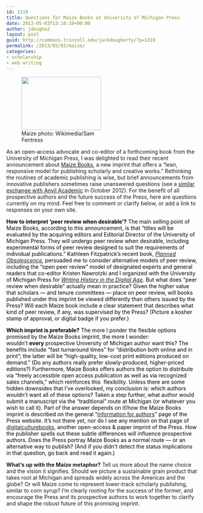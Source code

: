 ```yaml
---
id: 1319
title: Questions for Maize Books at University of Michigan Press
date: 2013-05-03T13:18:10+00:00
author: jdoughe2
layout: post
guid: http://commons.trincoll.edu/jackdougherty/?p=1319
permalink: /2013/05/03/maize/
categories:
- scholarship
- web writing
---
```

<figure id="attachment_1321" style="width: 210px" class="wp-caption alignright"><a href="http://en.wikipedia.org/wiki/File:Corncobs.jpg" target="_blank"><img class=" wp-image-1321 " src="http://commons.trincoll.edu/jackdougherty/files/2013/05/MaizeWikiSamFentress-300x200.jpg" alt="" width="210" height="140" srcset="http://localhost/wordpress/wp-content/uploads/2013/05/MaizeWikiSamFentress-300x200.jpg 300w, http://localhost/wordpress/wp-content/uploads/2013/05/MaizeWikiSamFentress-768x513.jpg 768w, http://localhost/wordpress/wp-content/uploads/2013/05/MaizeWikiSamFentress.jpg 800w" sizes="(max-width: 210px) 100vw, 210px" /></a><figcaption class="wp-caption-text">Maize photo: Wikimedia/Sam Fentress</figcaption></figure>

As an open-access advocate and co-editor of a forthcoming book from the University of Michigan Press, I was delighted to read their recent announcement about <a href="http://blog.press.umich.edu/2013/05/announcing-maize-books/" target="_blank">Maize Books</a>, a new imprint that offers a &#8220;lean, responsive model for publishing scholarly and creative works.&#8221; Rethinking the routines of academic publishing is wise, but brief announcements from innovative publishers sometimes raise unanswered questions (see a <a href="http://commons.trincoll.edu/jackdougherty/2012/10/05/anvil/" target="_blank">similar exchange with Anvil Academic</a> in October 2012). For the benefit of all prospective authors and the future success of the Press, here are questions currently on my mind. Feel free to comment or clarify below, or add a link to responses on your own site.

<span style="color: #000000"><strong>How to interpret &#8216;peer review when desirable&#8217;?</strong> The main selling point of Maize Books, according to this announcement, is that &#8220;titles will be evaluated by the acquiring editors and Editorial Director of the University of Michigan Press. They will undergo peer review when desirable, including experimental forms of peer review designed to suit the requirements of individual publications.&#8221; Kathleen Fitzpatrick&#8217;s recent book, <em><a href="http://mediacommons.futureofthebook.org/mcpress/plannedobsolescence/" target="_blank">Planned Obsolescence</a>, </em>persuaded me to consider alternative models of peer review, including the &#8220;open peer review&#8221; model of designated experts and general readers that co-editor Kristen Nawrotzki and I organized with the University of Michigan Press for <em><a href="http://writinghistory.trincoll.edu" target="_blank">Writing History in the Digital Age</a></em>. But what does &#8220;peer review when desirable&#8221; actually mean in practice? Given the higher value that scholars &#8212; and tenure committees &#8212; place on peer review, will books published under this imprint be viewed differently than others issued by the Press? Will each Maize book include a clear statement that describes what kind of peer review, if any, was supervised by the Press? (Picture a kosher stamp of approval, or digital badge if you prefer.) </span>

<span style="color: #000000"><strong>Which imprint is preferable?</strong> The more I ponder the flexible options promised by the Maize Books imprint, the more I wonder: wouldn&#8217;t <strong>every</strong> prospective University of Michigan author want this? The benefits include &#8220;fast turnaround times&#8221; for &#8220;distribution both online and in print&#8221;; the latter will be &#8220;high-quality, low-cost print editions produced on demand.&#8221; (Do any authors really prefer slowly-produced, higher-priced editions?) Furthermore, Maize Books offers authors the option to distribute via &#8220;freely accessible open access publication as well as via recognized sales channels,&#8221; which reinforces this  flexibility. Unless there are some hidden downsides that I&#8217;ve overlooked, my conclusion is: which authors wouldn&#8217;t want all of these options? Taken a step further, what author would submit a manuscript via the &#8220;traditional&#8221; route at Michigan (or whatever you wish to call it). Part of the answer depends on if/how the Maize Books imprint is described on the general &#8220;<a href="http://www.press.umich.edu/authors" target="_blank">information for authors</a>&#8221; page of the Press website. It&#8217;s not there yet, nor do I see any mention on that page of <a href="http://digitalculture.org" target="_blank">digitalculturebooks</a>, another open-access & paper imprint of the Press. How the publisher spells out these subtle differences will influence prospective authors. Does the Press portray Maize Books as a normal route &#8212; or an alternative way to publish? (And if you didn&#8217;t detect the status implications in that question, go back and read it again.)</span>

**What&#8217;s up with the Maize metaphor?** Tell us more about the name choice and the vision it signifies. Should we picture a sustainable grain product that takes root at Michigan and spreads widely across the Americas and the globe? Or will Maize come to represent lower-track scholarly publishing, similar to corn syrup? I&#8217;m clearly rooting for the success of the former, and encourage the Press and its prospective authors to work together to clarify and shape the robust future of this promising imprint.
